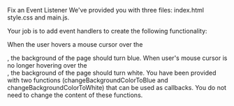 Fix an Event Listener
We've provided you with three files: index.html style.css and main.js.

Your job is to add event handlers to create the following functionality:

When the user hovers a mouse cursor over the <div>, the background of the page should turn blue.
When user's mouse cursor is no longer hovering over the <div>, the background of the page should turn white.
You have been provided with two functions (changeBackgroundColorToBlue and changeBackgroundColorToWhite) that can be used as callbacks. You do not need to change the content of these functions.